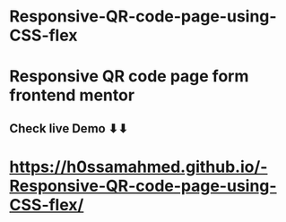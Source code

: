 # Responsive-QR-code-page-using-CSS-flex
# Responsive QR code page form frontend mentor  
## Check live Demo ⬇⬇
# https://h0ssamahmed.github.io/-Responsive-QR-code-page-using-CSS-flex/
